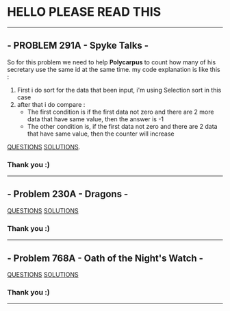 # HELLO PLEASE READ THIS 
---
## - PROBLEM 291A - Spyke Talks -
  So for this problem we need to help **Polycarpus** to count how many of his secretary use the same id at the same time.
  my code explanation is like this :
  
  1. First i do sort for the data that been input, i'm using Selection sort in this case
  2. after that i do compare :
     - The first condition is if the first data not zero and there are 2 more data that have same value, then the answer is -1 
     - The other condition is, if the first data not zero and there are 2 data that have same value, then the counter will increase

[QUESTIONS](http://codeforces.com/problemset/problem/291/A)
[SOLUTIONS](http://codeforces.com/contest/291/submission/42783906).

### Thank you :)

___

## - Problem 230A - Dragons -
  
  
[QUESTIONS](www.google.com)
[SOLUTIONS](www.google.com)

### Thank you :)
___

## - Problem 768A - Oath of the Night's Watch -
  
  
[QUESTIONS](www.google.com)
[SOLUTIONS](www.google.com)

### Thank you :)
___

  
  


